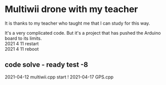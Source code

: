 # Multiwii drone with my teacher

It is thanks to my teacher who taught me that I can study for this way.

It's a very complicated code.  But it's a project that has pushed the Arduino board to its limits.  
2021 4 11 restart  
2021 4 11 reboot

## code solve - ready test -8

2021-04-12 multiwii.cpp start !
2021-04-17 GPS.cpp